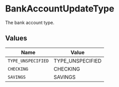 # BankAccountUpdateType

The bank account type.


## Values

| Name               | Value              |
| ------------------ | ------------------ |
| `TYPE_UNSPECIFIED` | TYPE_UNSPECIFIED   |
| `CHECKING`         | CHECKING           |
| `SAVINGS`          | SAVINGS            |